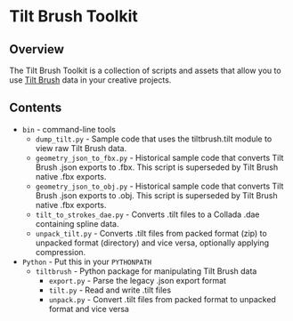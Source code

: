 # Tilt Brush Toolkit

## Overview

The Tilt Brush Toolkit is a collection of scripts and assets that
allow you to use [Tilt Brush](http://g.co/tiltbrush) data in your
creative projects.

## Contents

 * `bin` - command-line tools
   * `dump_tilt.py` - Sample code that uses the tiltbrush.tilt module to view raw Tilt Brush data.
   * `geometry_json_to_fbx.py` - Historical sample code that converts Tilt Brush .json exports to .fbx. This script is superseded by Tilt Brush native .fbx exports.
   * `geometry_json_to_obj.py` - Historical sample code that converts Tilt Brush .json exports to .obj. This script is superseded by Tilt Brush native .fbx exports.
   * `tilt_to_strokes_dae.py` - Converts .tilt files to a Collada .dae containing spline data.
   * `unpack_tilt.py` - Converts .tilt files from packed format (zip) to unpacked format (directory) and vice versa, optionally applying compression.
 * `Python` - Put this in your `PYTHONPATH`
   * `tiltbrush` - Python package for manipulating Tilt Brush data
     * `export.py` - Parse the legacy .json export format
     * `tilt.py` - Read and write .tilt files
     * `unpack.py` - Convert .tilt files from packed format to unpacked format and vice versa